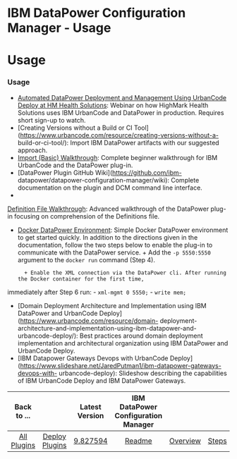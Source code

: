 
IBM DataPower Configuration Manager - Usage
===========================================

# Usage



### Usage




 


* [Automated DataPower Deployment and Management Using UrbanCode Deploy at HM Health 
Solutions](https://event.on24.com/eventRegistration/EventLobbyServlet?target=reg20.jsp&referrer=&eventid=1457384&sessionid=1&key=B964DE08F3C2EEC28B45B7633953679E&regTag=&sourcepage=register):
 Webinar on how HighMark Health Solutions uses IBM UrbanCode and DataPower in production. Requires short sign-up to 
watch.
* [Creating Versions without a Build or CI Tool](https://www.urbancode.com/resource/creating-versions-without-a-
build-or-ci-tool/): Import IBM DataPower artifacts with our suggested approach.
* [Import (Basic) 
Walkthrough](https://www.urbancode.com/2017/08/04/datapower-plugin-basic-import-walkthrough/): Complete beginner 
walkthrough for IBM UrbanCode and the DataPower plug-in.
* [DataPower Plugin GitHub Wiki](https://github.com/ibm-
datapower/datapower-configuration-manager/wiki): Complete documentation on the plugin and DCM command line interface.
* 
[Definition File Walkthrough](https://www.urbancode.com/2017/08/04/datapower-plugin-definition-file-walkthrough/): 
Advanced walkthrough of the DataPower plug-in focusing on comprehension of the Definitions file.
* [Docker DataPower 
Environment](https://developer.ibm.com/datapower/docker/): Simple Docker DataPower environment to get started quickly. 
In addition to the directions given in the documentation, follow the two steps below to enable the plug-in to 
communicate with the DataPower service.
        + Add the `-p 5550:5550` argument to the `docker run` command (Step 4).

        + Enable the XML connection via the DataPower cli. After running the Docker container for the first time, 
immediately after Step 6 run:
                - `xml-mgmt 0 5550;`
                - `write mem;`
* [Domain Deployment 
Architecture and Implementation using IBM DataPower and UrbanCode Deploy](https://www.urbancode.com/resource/domain-
deployment-architecture-and-implementation-using-ibm-datapower-and-urbancode-deploy/): Best practices around domain 
deployment implementation and architectural organization using IBM DataPower and UrbanCode Deploy.
* [IBM Datapower 
Gateways Devops with UrbanCode Deploy](https://www.slideshare.net/JaredPutman1/ibm-datapower-gateways-devops-with-
urbancode-deploy): Slideshow describing the capabilities of IBM UrbanCode Deploy and IBM DataPower Gateways.


|Back to ...||Latest Version|IBM DataPower Configuration Manager ||||
| :---: | :---: | :---: | :---: | :---: | :---: | :---: |
|[All Plugins](../../index.md)|[Deploy Plugins](../README.md)|[9.827594](https://raw.githubusercontent.com/UrbanCode/IBM-UCD-PLUGINS/main/files/datapower/datapower-9.827594.zip)|[Readme](README.md)|[Overview](overview.md)|[Steps](steps.md)|[Downloads](downloads.md)|
